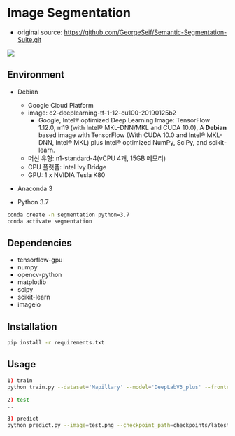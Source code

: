 # Image Segmentation 

* original source: https://github.com/GeorgeSeif/Semantic-Segmentation-Suite.git

![](https://github.com/merrybingo/Semantic-Segmentation-Suite/blob/master/Images/semseg.gif)



## Environment

* Debian
  * Google Cloud Platform
  * image:  c2-deeplearning-tf-1-12-cu100-20190125b2
    * Google, Intel® optimized Deep Learning Image: TensorFlow 1.12.0, m19 (with Intel® MKL-DNN/MKL and CUDA 10.0), A **Debian** based image with TensorFlow (With CUDA 10.0 and Intel® MKL-DNN, Intel® MKL) plus Intel® optimized NumPy, SciPy, and scikit-learn.
  * 머신 유형: n1-standard-4(vCPU 4개, 15GB 메모리)
  * CPU 플랫폼: Intel Ivy Bridge
  * GPU: 1 x NVIDIA Tesla K80

* Anaconda 3

* Python 3.7

```bash
conda create -n segmentation python=3.7
conda activate segmentation
```



## Dependencies

* tensorflow-gpu
* numpy
* opencv-python
* matplotlib
* scipy
* scikit-learn
* imageio



## Installation

```bash
pip install -r requirements.txt
```



## Usage

```bash
1) train
python train.py --dataset='Mapillary' --model='DeepLabV3_plus' --frontend='ResNet50'

2) test
..

3) predict
python predict.py --image=test.png --checkpoint_path=checkpoints/latest_model_DeepLabV3_plus_Mapillary.ckpt --model='DeepLabV3_plus' --dataset='Mapillary'
```

